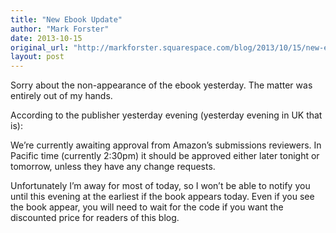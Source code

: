 ```yaml
---
title: "New Ebook Update"
author: "Mark Forster"
date: 2013-10-15
original_url: "http://markforster.squarespace.com/blog/2013/10/15/new-ebook-update.html"
layout: post
---
```


Sorry about the non-appearance of the ebook yesterday. The matter was entirely out of my hands.

According to the publisher yesterday evening (yesterday evening in UK that is):

We’re currently awaiting approval from Amazon’s submissions reviewers. In  Pacific time (currently 2:30pm) it should be approved either later tonight or  tomorrow, unless they have any change requests.

Unfortunately I’m away for most of today, so I won’t be able to notify you until this evening at the earliest if the book appears today. Even if you see the book appear, you will need to wait for the code if you want the discounted price for readers of this blog.
